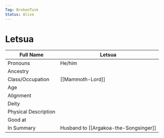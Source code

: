 ```yaml
---
Tag: BrokenTusk
Status: Alive
---
```

# Letsua

| Full Name            | Letsua                                |
| -------------------- | ------------------------------------- |
| Pronouns             | He/him                                |
| Ancestry             |                                       |
| Class/Occupation     |  [[Mammoth-Lord]]                         |
| Age                  |                                       |
| Alignment            |                                       |
| Deity                |                                       |
| Physical Description |                                       |
| Good at              |                                       |
| In Summary           | Husband to [[Argakoa-the-Songsinger]] |

